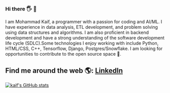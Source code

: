 ### Hi there 🖐️ 🤖
I am Mohammad Kaif, a programmer with a passion for coding and AI/ML. I have experience in data analysis, ETL development, and problem solving using data structures and algorithms. I am also proficient in backend development and have a strong understanding of the software development life cycle (SDLC).Some technologies I enjoy working with include Python, HTML/CSS, C++, Tensorflow, Django, Postgres/Snowflake. I am looking for opportunities to contribute to the open source space 🚀.
## Find me around the web 🌎: <a href="www.linkedin.com/in/kaif7">LinkedIn</a>
[![kaif's GitHub stats](https://github-readme-stats.vercel.app/api?username=thekaif7&show_icons=true&theme=onedark)](https://github.com/anuraghazra/github-readme-stats)

